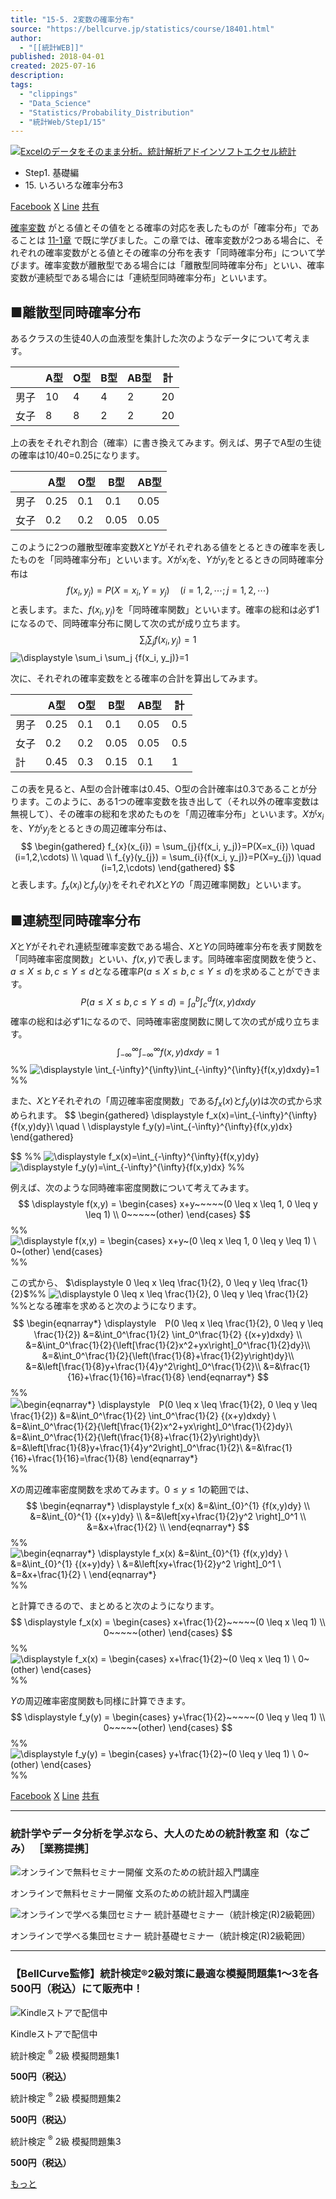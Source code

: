 ```yaml
---
title: "15-5. 2変数の確率分布"
source: "https://bellcurve.jp/statistics/course/18401.html"
author:
  - "[[統計WEB]]"
published: 2018-04-01
created: 2025-07-16
description: 
tags:
  - "clippings"
  - "Data_Science"
  - "Statistics/Probability_Distribution"
  - "統計Web/Step1/15"
---
```

[![Excelのデータをそのまま分析。統計解析アドインソフトエクセル統計](https://bellcurve.jp/statistics/wp-content/uploads/2024/09/statistics03-b_ver3.png "Excelのデータをそのまま分析。統計解析アドインソフトエクセル統計")](https://bellcurve.jp/ex/)

- Step1. 基礎編
- 15\. いろいろな確率分布3

[Facebook](https://bellcurve.jp/#facebook "Facebook") [X](https://bellcurve.jp/#x "X") [Line](https://bellcurve.jp/#line "Line") [共有](https://www.addtoany.com/share#url=https%3A%2F%2Fbellcurve.jp%2Fstatistics%2Fcourse%2F18401.html&title=15-5.%202%E5%A4%89%E6%95%B0%E3%81%AE%E7%A2%BA%E7%8E%87%E5%88%86%E5%B8%83)

[確率変数](https://bellcurve.jp/statistics/glossary/807.html) がとる値とその値をとる確率の対応を表したものが「確率分布」であることは [11-1章](https://bellcurve.jp/statistics/course/6596.html) で既に学びました。この章では、確率変数が2つある場合に、それぞれの確率変数がとる値とその確率の分布を表す「同時確率分布」について学びます。確率変数が離散型である場合には「離散型同時確率分布」といい、確率変数が連続型である場合には「連続型同時確率分布」といいます。

## ■離散型同時確率分布

あるクラスの生徒40人の血液型を集計した次のようなデータについて考えます。

|  | A型 | O型 | B型 | AB型 | 計 |
| --- | --- | --- | --- | --- | --- |
| 男子 | 10 | 4 | 4 | 2 | 20 |
| 女子 | 8 | 8 | 2 | 2 | 20 |

上の表をそれぞれ割合（確率）に書き換えてみます。例えば、男子でA型の生徒の確率は10/40=0.25になります。

|  | A型 | O型 | B型 | AB型 |
| --- | --- | --- | --- | --- |
| 男子 | 0.25 | 0.1 | 0.1 | 0.05 |
| 女子 | 0.2 | 0.2 | 0.05 | 0.05 |

このように2つの離散型確率変数$X$と$Y$がそれぞれある値をとるときの確率を表したものを「同時確率分布」といいます。$X$が$x_{i}$を、$Y$が$y_{i}$をとるときの同時確率分布は
$$
f(x_{i}, y_{j}) = P(X=x_{i}, Y=y_{j}) \quad (i=1,2,\cdots ; j=1,2,\cdots)
$$
と表します。また、$f(x_{i}, y_{j})$を「同時確率関数」といいます。確率の総和は必ず1になるので、同時確率分布に関して次の式が成り立ちます。
$$
\displaystyle \sum_i \sum_j {f(x_i, y_j)}=1
$$
![ \displaystyle \sum_i \sum_j {f(x_i, y_j)}=1 ](https://bellcurve.jp/statistics/wp-content/ql-cache/quicklatex.com-d99d840c19c78955536163935360cac0_l3.svg "Rendered by QuickLaTeX.com")

次に、それぞれの確率変数をとる確率の合計を算出してみます。

|  | A型 | O型 | B型 | AB型 | 計 |
| --- | --- | --- | --- | --- | --- |
| 男子 | 0.25 | 0.1 | 0.1 | 0.05 | 0.5 |
| 女子 | 0.2 | 0.2 | 0.05 | 0.05 | 0.5 |
| 計 | 0.45 | 0.3 | 0.15 | 0.1 | 1 |

この表を見ると、A型の合計確率は0.45、O型の合計確率は0.3であることが分ります。このように、ある1つの確率変数を抜き出して（それ以外の確率変数は無視して）、その確率の総和を求めたものを「周辺確率分布」といいます。$X$が$x_{i}$を、$Y$が$y_{j}$をとるときの周辺確率分布は、
$$
\begin{gathered}
f_{x}(x_{i}) = \sum_{j}{f(x_i, y_j)}=P(X=x_{i}) \quad (i=1,2,\cdots) \\
\quad \\
f_{y}(y_{j}) = \sum_{i}{f(x_i, y_j)}=P(X=y_{j}) \quad (i=1,2,\cdots)
\end{gathered}
$$
と表します。$f_{x}(x_{i})$と$f_{y}(y_{j})$をそれぞれ$X$と$Y$の「周辺確率関数」といいます。

## ■連続型同時確率分布

$X$と$Y$がそれぞれ連続型確率変数である場合、$X$と$Y$の同時確率分布を表す関数を「同時確率密度関数」といい、$f(x,y)$で表します。同時確率密度関数を使うと、$a \le X \le b, c \le Y \le d$となる確率$P(a \le X \le b, c \le Y \le d)$を求めることができます。
$$
P(a \le X \le b, c \le Y \le d) = \int_{a}^{b}\int_{c}^{d}f(x,y)dxdy
$$
確率の総和は必ず1になるので、同時確率密度関数に関して次の式が成り立ちます。
$$
\int_{-\infty}^{\infty}\int_{-\infty}^{\infty}f(x,y)dxdy=1
$$
%% ![ \displaystyle \int_{-\infty}^{\infty}\int_{-\infty}^{\infty}{f(x,y)dxdy}=1 ](https://bellcurve.jp/statistics/wp-content/ql-cache/quicklatex.com-6a0b6fce24ba81f5667d7d9c0fa4ab7f_l3.svg "Rendered by QuickLaTeX.com") %%

また、$X$と$Y$それぞれの「周辺確率密度関数」である$f_{x}(x)$と$f_{y}(y)$は次の式から求められます。
$$
\begin{gathered}
\displaystyle f_x(x)=\int_{-\infty}^{\infty}{f(x,y)dy}\\
\quad \\
\displaystyle f_y(y)=\int_{-\infty}^{\infty}{f(x,y)dx}
\end{gathered}

$$
%% ![ \displaystyle f_x(x)=\int_{-\infty}^{\infty}{f(x,y)dy} ](https://bellcurve.jp/statistics/wp-content/ql-cache/quicklatex.com-a5b9759d3ba49e7b4fa4a326b43a5c0e_l3.svg "Rendered by QuickLaTeX.com") ![ \displaystyle f_y(y)=\int_{-\infty}^{\infty}{f(x,y)dx} ](https://bellcurve.jp/statistics/wp-content/ql-cache/quicklatex.com-d053929d2738e05e4e11bb8f94df9173_l3.svg "Rendered by QuickLaTeX.com") %%

例えば、次のような同時確率密度関数について考えてみます。
$$
\displaystyle f(x,y) =  \begin{cases} x+y~~~~~(0 \leq x \leq 1, 0 \leq y \leq 1) \\    0~~~~~(other) \end{cases}
$$
%% ![ \displaystyle f(x,y) =  \begin{cases} x+y~~~~~(0 \leq x \leq 1, 0 \leq y \leq 1) \\    0~~~~~(other) \end{cases} ](https://bellcurve.jp/statistics/wp-content/ql-cache/quicklatex.com-6f9ba44657d3cd7ade5822962ec618f6_l3.svg "Rendered by QuickLaTeX.com") %%

この式から、 $\displaystyle 0 \leq x \leq \frac{1}{2}, 0 \leq y \leq \frac{1}{2}$%% ![\displaystyle 0 \leq x \leq \frac{1}{2}, 0 \leq y \leq \frac{1}{2}](https://bellcurve.jp/statistics/wp-content/ql-cache/quicklatex.com-bc289d59c5260cb8e9b00a6f64fbb9b3_l3.svg "Rendered by QuickLaTeX.com")  %%となる確率を求めると次のようになります。
$$
\begin{eqnarray*} \displaystyle　P(0 \leq x \leq \frac{1}{2}, 0 \leq y \leq \frac{1}{2}) &=&\int_0^\frac{1}{2} \int_0^\frac{1}{2} {(x+y)dxdy} \\ &=&\int_0^\frac{1}{2}{\left[\frac{1}{2}x^2+yx\right]_0^\frac{1}{2}dy}\\ &=&\int_0^\frac{1}{2}{\left(\frac{1}{8}+\frac{1}{2}y\right)dy}\\ &=&\left[\frac{1}{8}y+\frac{1}{4}y^2\right]_0^\frac{1}{2}\\ &=&\frac{1}{16}+\frac{1}{16}=\frac{1}{8} \end{eqnarray*}
$$
%% ![ \begin{eqnarray*} \displaystyle　P(0 \leq x \leq \frac{1}{2}, 0 \leq y \leq \frac{1}{2}) &=&\int_0^\frac{1}{2} \int_0^\frac{1}{2} {(x+y)dxdy} \\ &=&\int_0^\frac{1}{2}{\left[\frac{1}{2}x^2+yx\right]_0^\frac{1}{2}dy}\\ &=&\int_0^\frac{1}{2}{\left(\frac{1}{8}+\frac{1}{2}y\right)dy}\\ &=&\left[\frac{1}{8}y+\frac{1}{4}y^2\right]_0^\frac{1}{2}\\ &=&\frac{1}{16}+\frac{1}{16}=\frac{1}{8} \end{eqnarray*} ](https://bellcurve.jp/statistics/wp-content/ql-cache/quicklatex.com-c0d7ea4318f70df22bae8c4337909b28_l3.svg "Rendered by QuickLaTeX.com") %%

$X$の周辺確率密度関数を求めてみます。$\displaystyle 0 \leq y \leq 1$の範囲では、
$$
\begin{eqnarray*} 
\displaystyle f_x(x)  
&=&\int_{0}^{1} {f(x,y)dy} \\ 
&=&\int_{0}^{1} {(x+y)dy} \\ 
&=&\left[xy+\frac{1}{2}y^2 \right]_0^1 \\ 
&=&x+\frac{1}{2} \\ 
\end{eqnarray*} 
$$
%% ![ \begin{eqnarray*} \displaystyle f_x(x)  &=&\int_{0}^{1} {f(x,y)dy} \\ &=&\int_{0}^{1} {(x+y)dy} \\ &=&\left[xy+\frac{1}{2}y^2 \right]_0^1 \\ &=&x+\frac{1}{2} \\ \end{eqnarray*} ](https://bellcurve.jp/statistics/wp-content/ql-cache/quicklatex.com-39f71becfcd59b11f070b2123805ad70_l3.svg "Rendered by QuickLaTeX.com") %%

と計算できるので、まとめると次のようになります。
$$
\displaystyle f_x(x)  =  \begin{cases} x+\frac{1}{2}~~~~~(0 \leq x \leq 1) \\    0~~~~~(other) \end{cases}
$$
%% ![ \displaystyle f_x(x)  =  \begin{cases} x+\frac{1}{2}~~~~~(0 \leq x \leq 1) \\    0~~~~~(other) \end{cases} ](https://bellcurve.jp/statistics/wp-content/ql-cache/quicklatex.com-7b944e1bbc457259ebfdf0292e47672e_l3.svg "Rendered by QuickLaTeX.com") %%

$Y$の周辺確率密度関数も同様に計算できます。
$$
\displaystyle f_y(y)  =  \begin{cases} y+\frac{1}{2}~~~~~(0 \leq y \leq 1) \\    0~~~~~(other) \end{cases}
$$
%% ![ \displaystyle f_y(y)  =  \begin{cases} y+\frac{1}{2}~~~~~(0 \leq y \leq 1) \\    0~~~~~(other) \end{cases} ](https://bellcurve.jp/statistics/wp-content/ql-cache/quicklatex.com-29a7c15e07cd80e467b1969184b16c47_l3.svg "Rendered by QuickLaTeX.com") %%

[Facebook](https://bellcurve.jp/#facebook "Facebook") [X](https://bellcurve.jp/#x "X") [Line](https://bellcurve.jp/#line "Line") [共有](https://www.addtoany.com/share#url=https%3A%2F%2Fbellcurve.jp%2Fstatistics%2Fcourse%2F18401.html&title=15-5.%202%E5%A4%89%E6%95%B0%E3%81%AE%E7%A2%BA%E7%8E%87%E5%88%86%E5%B8%83)

---

### 統計学やデータ分析を学ぶなら、大人のための統計教室 和（なごみ） ［業務提携］

![オンラインで無料セミナー開催 文系のための統計超入門講座](https://bellcurve.jp/statistics/wp-content/uploads/2025/05/toukeicyounyumon.png)

オンラインで無料セミナー開催 文系のための統計超入門講座

![オンラインで学べる集団セミナー 統計基礎セミナー（統計検定(R)2級範囲）](https://bellcurve.jp/statistics/wp-content/uploads/2025/05/toukeikiso.png)

オンラインで学べる集団セミナー 統計基礎セミナー（統計検定(R)2級範囲）

---

### 【BellCurve監修】統計検定®2級対策に最適な模擬問題集1～3を各500円（税込）にて販売中！

![Kindleストアで配信中](https://bellcurve.jp/statistics/wp-content/uploads/2018/07/bnr_kindle.png)

Kindleストアで配信中

統計検定 <sup>®</sup> 2級 模擬問題集1

**500円（税込）**  

統計検定 <sup>®</sup> 2級 模擬問題集2

**500円（税込）**  

統計検定 <sup>®</sup> 2級 模擬問題集3

**500円（税込）**  

[もっと](https://bellcurve.jp/statistics/course/#addtoany "すべてを表示")